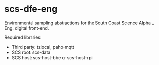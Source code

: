 # scs-dfe-eng
Environmental sampling abstractions for the South Coast Science Alpha _ Eng. digital front-end.

Required libraries: 

* Third party: tzlocal, paho-mqtt
* SCS root: scs-data
* SCS host: scs-host-bbe or scs-host-rpi
